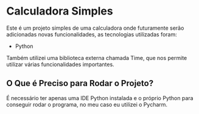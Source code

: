 # Calculadora Simples

Este é um projeto simples de uma calculadora onde futuramente serão adicionadas novas funcionalidades, as tecnologias utilizadas foram:

- Python

Também utilizei uma biblioteca externa chamada Time, que nos permite utilizar várias funcionalidades importantes.

## O Que é Preciso para Rodar o Projeto?

É necessário ter apenas uma IDE Python instalada e o próprio Python para conseguir rodar o programa, no meu caso eu utilizei  o Pycharm.
